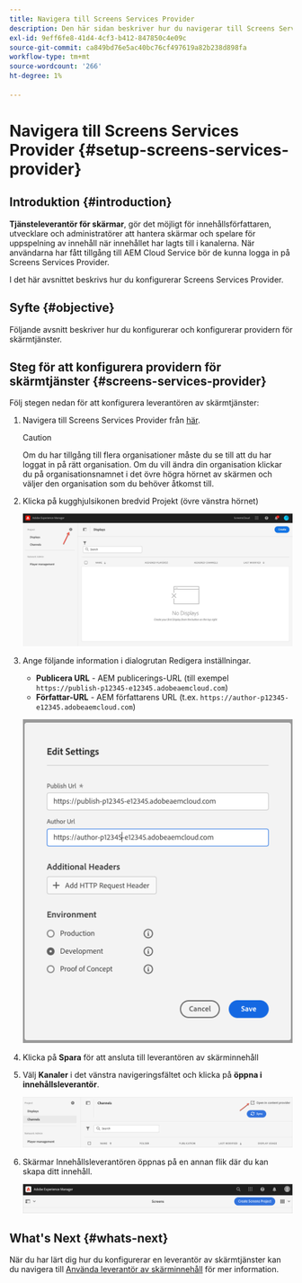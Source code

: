 ```yaml
---
title: Navigera till Screens Services Provider
description: Den här sidan beskriver hur du navigerar till Screens Services Provider.
exl-id: 9eff6fe8-41d4-4cf3-b412-847850c4e09c
source-git-commit: ca849bd76e5ac40bc76cf497619a82b238d898fa
workflow-type: tm+mt
source-wordcount: '266'
ht-degree: 1%

---
```


# Navigera till Screens Services Provider {#setup-screens-services-provider}

## Introduktion {#introduction}

**Tjänsteleverantör för skärmar**, gör det möjligt för innehållsförfattaren, utvecklare och administratörer att hantera skärmar och spelare för uppspelning av innehåll när innehållet har lagts till i kanalerna. När användarna har fått tillgång till AEM Cloud Service bör de kunna logga in på Screens Services Provider.

I det här avsnittet beskrivs hur du konfigurerar Screens Services Provider.


## Syfte {#objective}

Följande avsnitt beskriver hur du konfigurerar och konfigurerar providern för skärmtjänster.

## Steg för att konfigurera providern för skärmtjänster {#screens-services-provider}

Följ stegen nedan för att konfigurera leverantören av skärmtjänster:

1. Navigera till Screens Services Provider från [här](https://experience.adobe.com/screens).

   >[!CAUTION]
   >Om du har tillgång till flera organisationer måste du se till att du har loggat in på rätt organisation. Om du vill ändra din organisation klickar du på organisationsnamnet i det övre högra hörnet av skärmen och väljer den organisation som du behöver åtkomst till.

2. Klicka på kugghjulsikonen bredvid Projekt (övre vänstra hörnet)

   ![bild](/help/screens-cloud/assets/configure/configure-screens0.png)

3. Ange följande information i dialogrutan Redigera inställningar.
   * **Publicera URL** - AEM publicerings-URL (till exempel `https://publish-p12345-e12345.adobeaemcloud.com`)
   * **Författar-URL** - AEM författarens URL (t.ex. `https://author-p12345-e12345.adobeaemcloud.com`)

   ![bild](/help/screens-cloud/assets/configure/configure-screens4.png)

4. Klicka på **Spara** för att ansluta till leverantören av skärminnehåll

5. Välj **Kanaler** i det vänstra navigeringsfältet och klicka på **öppna i innehållsleverantör**.

   ![bild](/help/screens-cloud/assets/configure/configure-screens1.png)

6. Skärmar Innehållsleverantören öppnas på en annan flik där du kan skapa ditt innehåll.

   ![bild](/help/screens-cloud/assets/configure/configure-screens2.png)

## What&#39;s Next {#whats-next}

När du har lärt dig hur du konfigurerar en leverantör av skärmtjänster kan du navigera till [Använda leverantör av skärminnehåll](https://experienceleague.adobe.com/docs/experience-manager-cloud-service/screens-as-cloud-service/configure-screens-cloud/using-screens-content-provider.html?lang=end) för mer information.
